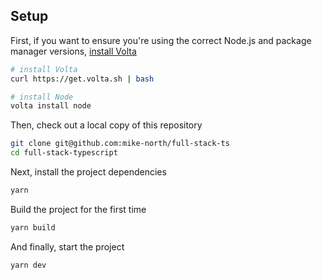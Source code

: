 
## Setup

First, if you want to ensure you're using the correct Node.js and package manager versions, [install Volta](http://volta.sh)

```sh
# install Volta
curl https://get.volta.sh | bash

# install Node
volta install node
```

Then, check out a local copy of this repository

```sh
git clone git@github.com:mike-north/full-stack-ts
cd full-stack-typescript
```

Next, install the project dependencies

```sh
yarn
```

Build the project for the first time

```sh
yarn build
```

And finally, start the project

```sh
yarn dev
```
